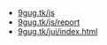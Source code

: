 - [9gug.tk/js][1]
- [9gug.tk/js/report][2]
- [9gug.tk/jui/index.html][3]




[1]: https://9gug.tk/js
[2]: https://9gug.tk/js/report
[3]: https://9gug.tk/jui/index.html
